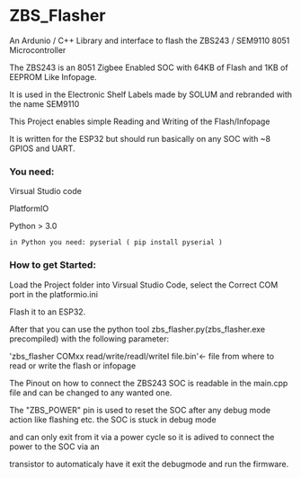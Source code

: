 # ZBS_Flasher
An Ardunio / C++ Library and interface to flash the ZBS243 / SEM9110 8051 Microcontroller

The ZBS243 is an 8051 Zigbee Enabled SOC with 64KB of Flash and 1KB of EEPROM Like Infopage.

It is used in the Electronic Shelf Labels made by SOLUM and rebranded with the name SEM9110


This Project enables simple Reading and Writing of the Flash/Infopage

It is written for the ESP32 but should run basically on any SOC with ~8 GPIOS and UART.

### You need:

  Virsual Studio code
  
  PlatformIO
  
  Python > 3.0
  
    in Python you need: pyserial ( pip install pyserial )
  


### How to get Started:

  Load the Project folder into Virsual Studio Code, select the Correct COM port in the platformio.ini
  
  Flash it to an ESP32.
  
  After that you can use the python tool zbs_flasher.py(zbs_flasher.exe precompiled) with the following parameter:
  
  'zbs_flasher COMxx read/write/readI/writeI file.bin'<- file from where to read or write the flash or infopage
  
  
  The Pinout on how to connect the ZBS243 SOC is readable in the main.cpp file and can be changed to any wanted one.
  
  The "ZBS_POWER" pin is used to reset the SOC after any debug mode action like flashing etc. the SOC is stuck in debug mode
  
  and can only exit from it via a power cycle so it is adived to connect the power to the SOC via an 
  
  transistor to automaticaly have it exit the debugmode and run the firmware.
  
